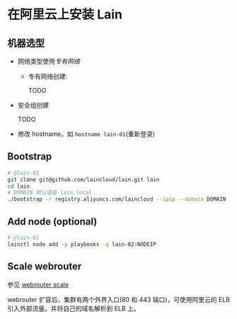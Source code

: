 # 在阿里云上安装 Lain

## 机器选型

- 网络类型使用*专有网络*
  - 专有网络创建:

    TODO

- 安全组创建

  TODO

- 修改 hostname。如 `hostname lain-01`(重新登录)

## Bootstrap

```sh
# @lain-01
git clone git@github.com/laincloud/lain.git lain
cd lain
# DOMAIN 默认值是 lain.local
./bootstrap -r registry.aliyuncs.com/laincloud --ipip --domain DOMAIN
```

## Add node (optional)

```sh
# @lain-01
lainctl node add -p playbooks -q lain-02:NODEIP
```

## Scale webrouter

参见 [webrouter scale](../maintain/webrouter.html#scale)

webrouter 扩容后，集群有两个外界入口(80 和 443 端口)，可使用阿里云的 ELB 引入外部流量。并将自己的域名解析到 ELB 上。
